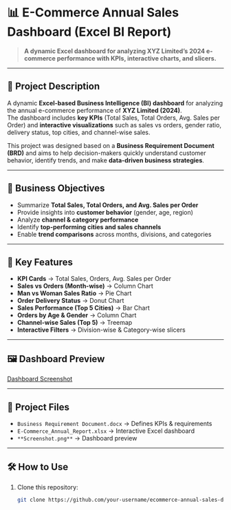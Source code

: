 # 📊 E-Commerce Annual Sales Dashboard (Excel BI Report)

> **A dynamic Excel dashboard for analyzing XYZ Limited’s 2024 e-commerce performance with KPIs, interactive charts, and slicers.**

---

## 📖 Project Description
A dynamic **Excel-based Business Intelligence (BI) dashboard** for analyzing the annual e-commerce performance of **XYZ Limited (2024)**.  
The dashboard includes **key KPIs** (Total Sales, Total Orders, Avg. Sales per Order) and **interactive visualizations** such as sales vs orders, gender ratio, delivery status, top cities, and channel-wise sales.  

This project was designed based on a **Business Requirement Document (BRD)** and aims to help decision-makers quickly understand customer behavior, identify trends, and make **data-driven business strategies**.  

---

## 🎯 Business Objectives
- Summarize **Total Sales, Total Orders, and Avg. Sales per Order**  
- Provide insights into **customer behavior** (gender, age, region)  
- Analyze **channel & category performance**  
- Identify **top-performing cities and sales channels**  
- Enable **trend comparisons** across months, divisions, and categories  

---

## 📌 Key Features
- **KPI Cards** → Total Sales, Orders, Avg. Sales per Order  
- **Sales vs Orders (Month-wise)** → Column Chart  
- **Man vs Woman Sales Ratio** → Pie Chart  
- **Order Delivery Status** → Donut Chart  
- **Sales Performance (Top 5 Cities)** → Bar Chart  
- **Orders by Age & Gender** → Column Chart  
- **Channel-wise Sales (Top 5)** → Treemap  
- **Interactive Filters** → Division-wise & Category-wise slicers  

---

## 🖼️ Dashboard Preview
[Dashboard Screenshot](Screenshot.png)

---

## 📂 Project Files
- `Business Requirement Document.docx` → Defines KPIs & requirements  
- `E-Commerce_Annual_Report.xlsx` → Interactive Excel dashboard  
- `**Screenshot.png**` → Dashboard preview  

---

## 🛠️ How to Use
1. Clone this repository:
   ```bash
   git clone https://github.com/your-username/ecommerce-annual-sales-dashboard.git
